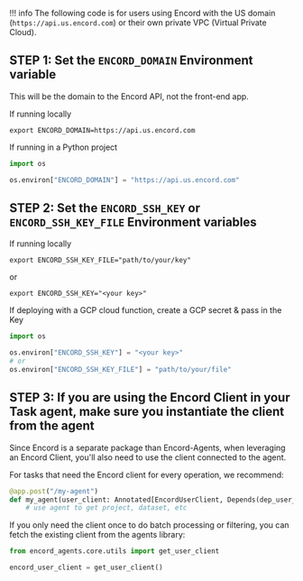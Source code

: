 !!! info
    The following code is for users using Encord with the US domain (`https://api.us.encord.com`) or their own private VPC (Virtual Private Cloud).

## STEP 1: Set the `ENCORD_DOMAIN` Environment variable


This will be the domain to the Encord API, not the front-end app. 

If running locally 
```shell
export ENCORD_DOMAIN=https://api.us.encord.com
```

If running in a Python project 
```python
import os

os.environ["ENCORD_DOMAIN"] = "https://api.us.encord.com"
```


## STEP 2: Set the `ENCORD_SSH_KEY` or `ENCORD_SSH_KEY_FILE` Environment variables

If running locally 

```shell
export ENCORD_SSH_KEY_FILE="path/to/your/key"
```
or

```shell
export ENCORD_SSH_KEY="<your key>"
```

If deploying with a GCP cloud function, create a GCP secret & pass in the Key 
```python
import os

os.environ["ENCORD_SSH_KEY"] = "<your key>"
# or
os.environ["ENCORD_SSH_KEY_FILE"] = "path/to/your/file"
```

## STEP 3: If you are using the Encord Client in your Task agent, make sure you instantiate the client from the agent

Since Encord is a separate package than Encord-Agents, when leveraging an Encord Client, you'll also need to use the client connected to the agent.

For tasks that need the Encord client for every operation, we recommend:
```python
@app.post("/my-agent")
def my_agent(user_client: Annotated[EncordUserClient, Depends(dep_user_client)]):
    # use agent to get project, dataset, etc
```

If you only need the client once to do batch processing or filtering, you can fetch the existing client from the agents library:

```python
from encord_agents.core.utils import get_user_client

encord_user_client = get_user_client()
```